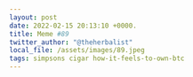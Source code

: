 ```yaml
---
layout: post
date: 2022-02-15 20:13:10 +0000.
title: Meme #89
twitter_author: "@theherbalist"
local_file: /assets/images/89.jpeg
tags: simpsons cigar how-it-feels-to-own-btc
---
```

